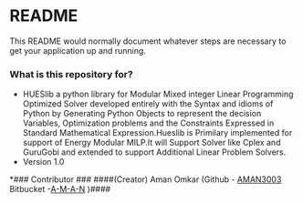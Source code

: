 # README #

This README would normally document whatever steps are necessary to get your application up and running.

### What is this repository for? ###

* HUESlib a python library for Modular Mixed integer Linear Programming Optimized Solver developed entirely with the Syntax and idioms of Python by Generating Python Objects to represent the decision Variables, Optimization problems and the Constraints Expressed in Standard Mathematical Expression.Hueslib is Primilary implemented for support of Energy Modular MILP.It will Support Solver like Cplex and GuruGobi and extended to support Additional Linear Problem Solvers.
* Version 1.0

*### Contributor ###
####(Creator) Aman Omkar (Github - [AMAN3003](https://github.com/AMAN3003)  Bitbucket -[A-M-A-N](https://bitbucket.org/A-M-A-N/) )####